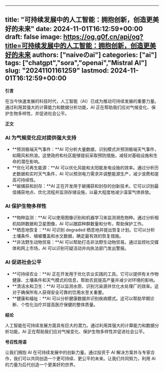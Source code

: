 
---
title: "可持续发展中的人工智能：拥抱创新，创造更美好的未来"
date: 2024-11-01T16:12:59+00:00
draft: false
image: https://og.g0f.cn/api/og?title=可持续发展中的人工智能：拥抱创新，创造更美好的未来
authors: ["naiveのai"]
categories: ["ai"]
tags: ["chatgpt","sora","openai","Mistral AI"]
slug: "20241101161259"
lastmod: 2024-11-01T16:12:59+00:00
---
**引言**

在当今快速发展的科技时代，人工智能（AI）已成为推动可持续发展的重要力量。通过利用其强大的计算能力和数据分析功能，AI 正在帮助我们应对气候变化、保护生物多样性，并促进社会公平。

**正文**

### AI 为气候变化应对提供强大支持

* **预测极端天气事件：**AI 可分析大量数据，识别模式并预测极端天气事件，如飓风和热浪。这使政府和社区能够提前采取预防措施，减轻对基础设施和生命的潜在影响。
* **优化可再生能源：**AI 可以优化风能和太阳能发电设施的效率。通过分析历史数据和实时天气条件，AI 可以预测电力需求并调整能源生产，减少浪费和提高可持续性。
* **碳捕获和封存：**AI 正在开发用于碳捕获和封存的创新技术。它可以识别最佳捕获地点、优化流程并监测存储设施，以最大程度地减少温室气体排放。

### AI 保护生物多样性

* **物种监测：**AI 可以使用图像识别和机器学习来监测濒危物种。通过分析相机陷阱数据和卫星图像，AI 可以跟踪种群数量和分布，帮助保护工作。
* **栖息地恢复：**AI 可识别 degraded 栖息地并提出恢复计划。它可以分析土壤条件、植被覆盖和水文数据，确定最有效的恢复措施。
* **非法野生动物贸易：**AI 可以帮助打击非法野生动物贸易。通过监控社交媒体和网上市场，AI 可以识别可疑活动并向执法部门发出警报。

### AI 促进社会公平

* **可持续农业：**AI 正在开发用于优化农业实践的工具。它可以提供有关作物健康、土壤条件和天气模式的信息，帮助农民提高产量并减少对环境的影响。
* **清洁水和卫生：**AI 可以监测水质、识别污染源并优化水处理厂的效率。这对于确保所有人获得安全可靠的饮用水至关重要。
* **健康和福祉：**AI 可以分析健康数据并识别疾病模式。这可以帮助早期诊断、个性化治疗并提高医疗保健的整体质量。

**结论**

人工智能在可持续发展方面具有巨大的潜力。通过利用其强大的计算能力和数据分析功能，AI 正在帮助我们应对气候变化、保护生物多样性并促进社会公平。

**号召性用语**

让我们拥抱 AI 在可持续发展中的创新力量。通过投资于 AI 解决方案并与专家合作，我们可以共同创造一个更可持续、更公平的未来。让我们共同努力，利用 AI 的力量为后代创造一个更美好的世界。